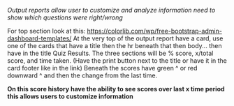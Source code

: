 *Output reports allow user to customize and analyze information need to show which questions were right/wrong*

For top section look at this: https://colorlib.com/wp/free-bootstrap-admin-dashboard-templates/
At the very top of the output report have a card, use one of the cards that have a title then the hr beneath that then body... then have in the title Quiz Results.
The three sections will be % score, x/total score, and time taken. (Have the print button next to the title or have it in the card footer like in the link)
Beneath the scores have green ^ or red downward ^ and then the change from the last time.

**On this score history have the ability to see scores over last x time period this allows users to customize information**
